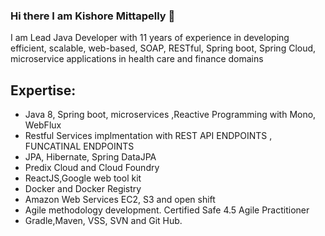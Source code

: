 ### Hi there I am Kishore Mittapelly 👋

<!--
**kishoreMittapelly/kishoreMittapelly** is a ✨ _special_ ✨ repository because its `README.md` (this file) appears on your GitHub profile.

Here are some ideas to get you started:

- 🔭 I’m currently working on Recatvie programming patterns
- 🌱 I’m currently learning ReactJs and Angular8
- 👯 I’m looking to collaborate on ...
- 🤔 I’m looking for help with ...
- 💬 Ask me about Objective 
- 📫 How to reach me: ...
- 😄 Pronouns: ...
- ⚡ Fun fact: ...

-->

I am Lead Java Developer with 11 years of experience in developing efficient, scalable, web-based, SOAP, RESTful, Spring boot, Spring Cloud, microservice applications in health care and finance domains

## Expertise:
* Java 8, Spring boot, microservices ,Reactive Programming with Mono, WebFlux
* Restful Services implmentation with REST API ENDPOINTS , FUNCATINAL ENDPOINTS
* JPA, Hibernate, Spring DataJPA
* Predix Cloud and Cloud Foundry 
* ReactJS,Google web tool kit
* Docker and Docker Registry 
* Amazon Web Services EC2, S3 and open shift 
* Agile methodology development. Certified Safe 4.5 Agile Practitioner
* Gradle,Maven, VSS, SVN and Git Hub.
